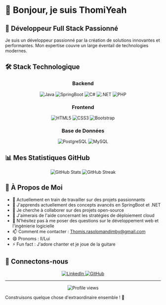 # 👋 Bonjour, je suis ThomiYeah

## 🚀 Développeur Full Stack Passionné

Je suis un développeur passionné par la création de solutions innovantes et performantes. Mon expertise couvre un large éventail de technologies modernes.

## 🛠️ Stack Technologique

<div align="center">
  
### Backend
![Java](https://img.shields.io/badge/Java-ED8B00?style=for-the-badge&logo=openjdk&logoColor=white)
![SpringBoot](https://img.shields.io/badge/Spring_Boot-F2F4F9?style=for-the-badge&logo=spring-boot)
![C#](https://img.shields.io/badge/C%23-239120?style=for-the-badge&logo=c-sharp&logoColor=white)
![.NET](https://img.shields.io/badge/.NET-512BD4?style=for-the-badge&logo=dotnet&logoColor=white)
![PHP](https://img.shields.io/badge/PHP-777BB4?style=for-the-badge&logo=php&logoColor=white)

### Frontend
![HTML5](https://img.shields.io/badge/HTML5-E34F26?style=for-the-badge&logo=html5&logoColor=white)
![CSS3](https://img.shields.io/badge/CSS3-1572B6?style=for-the-badge&logo=css3&logoColor=white)
![Bootstrap](https://img.shields.io/badge/Bootstrap-563D7C?style=for-the-badge&logo=bootstrap&logoColor=white)

### Base de Données
![PostgreSQL](https://img.shields.io/badge/PostgreSQL-316192?style=for-the-badge&logo=postgresql&logoColor=white)
![MySQL](https://img.shields.io/badge/MySQL-005C84?style=for-the-badge&logo=mysql&logoColor=white)

</div>

## 📊 Mes Statistiques GitHub

<div align="center">
  <img src="https://github-readme-stats.vercel.app/api?username=thom033&show_icons=true&theme=radical" alt="GitHub Stats" />
  <img src="https://github-readme-streak-stats.herokuapp.com/?user=thom033&theme=radical" alt="GitHub Streak" />
</div>

## 🌱 À Propos de Moi

- 🔭 Actuellement en train de travailler sur des projets passionnants
- 🌱 J'apprends actuellement des concepts avancés en SpringBoot et .NET
- 👯 Je cherche à collaborer sur des projets open-source
- 🤔 J'aimerais de l'aide concernant les stratégies de déploiement cloud
- 💬 N'hésitez pas à me poser des questions sur le développement web et l'ingénierie logicielle
- 📫 Comment me contacter : [Thomis.rasolomandimby@gmail.com](mailto:Thomis.rasolomandimby@gmail.com)
- 😄 Pronoms : Il/Lui
- ⚡ Fun fact : J'adore chanter et je joue de la guitare

## 🤝 Connectons-nous

<div align="center">
  <a href="https://www.linkedin.com/in/yourprofile">
    <img src="https://img.shields.io/badge/LinkedIn-0077B5?style=for-the-badge&logo=linkedin&logoColor=white" alt="LinkedIn" />
  </a>
  <a href="https://github.com/thom033">
    <img src="https://img.shields.io/badge/GitHub-100000?style=for-the-badge&logo=github&logoColor=white" alt="GitHub" />
  </a>
</div>

---

<div align="center">
  <img src="https://komarev.com/ghpvc/?username=thom033&label=Profile%20views&color=0e75b6&style=flat" alt="Profile views" />
</div>

Construisons quelque chose d'extraordinaire ensemble ! 🚀